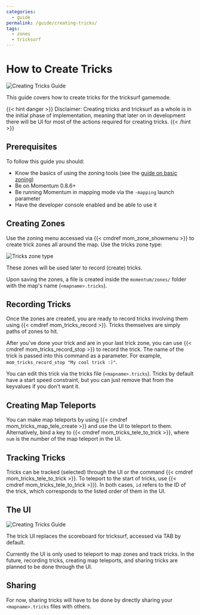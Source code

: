 ```yaml
---
categories:
  - guide
permalink: /guide/creating-tricks/
tags:
  - zones
  - tricksurf
---
```


# How to Create Tricks

![Creating Tricks Guide](/images/guide_headers/guide_creating_tricks.jpg)

This guide covers how to create tricks for the tricksurf gamemode.

{{< hint danger >}}
Disclaimer:
Creating tricks and tricksurf as a whole is in the initial phase of implementation, meaning that later on in development there will be UI for most of the actions required for creating tricks.
{{< /hint >}}

## Prerequisites

To follow this guide you should:

- Know the basics of using the zoning tools (see the [guide on basic zoning](guides/basic-zoning))
- Be on Momentum 0.8.6+
- Be running Momentum in mapping mode via the `-mapping` launch parameter
- Have the developer console enabled and be able to use it

## Creating Zones

Use the zoning menu accessed via {{< cmdref mom_zone_showmenu >}} to create trick zones all around the map.
Use the tricks zone type:

![Tricks zone type](/images/creating-tricks_guide/tricks-zone.jpg)

These zones will be used later to record (create) tricks.

Upon saving the zones, a file is created inside the `momentum/zones/` folder with the map's name (`<mapname>.tricks`).

## Recording Tricks

Once the zones are created, you are ready to record tricks involving them using {{< cmdref mom_tricks_record >}}.
Tricks themselves are simply paths of zones to hit.

After you've done your trick and are in your last trick zone, you can use {{< cmdref mom_tricks_record_stop >}} to record the trick.
The name of the trick is passed into this command as a parameter.
For example, `mom_tricks_record_stop "My cool trick :)"`.

You can edit this trick via the tricks file (`<mapname>.tricks`).
Tricks by default have a start speed constraint, but you can just remove that from the keyvalues if you don't want it.

## Creating Map Teleports

You can make map teleports by using {{< cmdref mom_tricks_map_tele_create >}} and use the UI to teleport to them.
Alternatively, bind a key to {{< cmdref mom_tricks_tele_to_trick >}}, where `num` is the number of the map teleport in the UI.

## Tracking Tricks

Tricks can be tracked (selected) through the UI or the command {{< cmdref mom_tricks_tele_to_trick >}}.
To teleport to the start of tricks, use {{< cmdref mom_tricks_tele_to_trick >}}).
In both cases, `id` refers to the ID of the trick, which corresponds to the listed order of them in the UI.

## The UI

![Creating Tricks Guide](/images/creating-tricks_guide/tricks-UI.jpg)

The trick UI replaces the scoreboard for tricksurf, accessed via TAB by default.

Currently the UI is only used to teleport to map zones and track tricks.
In the future, recording tricks, creating map teleports, and sharing tricks are planned to be done through the UI.

## Sharing

For now, sharing tricks will have to be done by directly sharing your `<mapname>.tricks` files with others.
